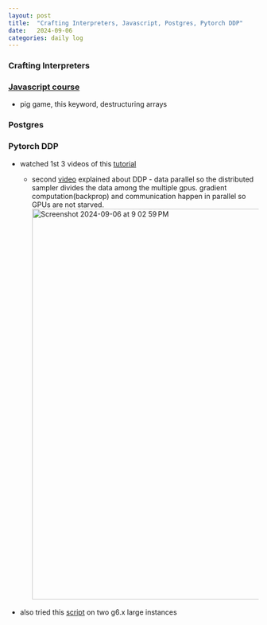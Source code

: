 ```yaml
---
layout: post
title:  "Crafting Interpreters, Javascript, Postgres, Pytorch DDP"
date:   2024-09-06
categories: daily log
---
```


### Crafting Interpreters

### [Javascript course](https://www.udemy.com/course/the-complete-javascript-course/)
- pig game, this keyword, destructuring arrays

### Postgres

### Pytorch DDP
- watched 1st 3 videos of this [tutorial](https://pytorch.org/tutorials/beginner/ddp_series_intro.html) 
  - second [video](https://www.youtube.com/watch?v=Cvdhwx-OBBo) explained about DDP - data parallel so the distributed sampler divides the data among the multiple gpus. gradient computation(backprop) and communication happen in parallel so GPUs are not starved.
    <img width="785" alt="Screenshot 2024-09-06 at 9 02 59 PM" src="https://github.com/user-attachments/assets/c85f32c8-8be7-4824-9ad5-21a47418d0c3">

- also tried this [script](https://leimao.github.io/blog/PyTorch-Distributed-Training/) on two g6.x large instances
